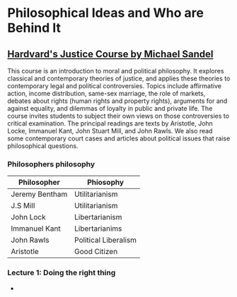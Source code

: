 # Philosophical Ideas and Who are Behind It

## [Hardvard's Justice Course by Michael Sandel](https://courses.edx.org/courses/course-v1:HarvardX+ER22.1x+2T2019/course/)

This course is an introduction to moral and political philosophy. It explores classical and contemporary theories of justice, and applies these theories to contemporary legal and political controversies. Topics include affirmative action, income distribution, same-sex marriage, the role of markets, debates about rights (human rights and property rights), arguments for and against equality, and dilemmas of loyalty in public and private life. The course invites students to subject their own views on those controversies to critical examination. The principal readings are texts by Aristotle, John Locke, Immanuel Kant, John Stuart Mill, and John Rawls. We also read some contemporary court cases and articles about political issues that raise philosophical questions.

### Philosophers philosophy
Philosopher | Phiosophy
----------- | ----------
Jeremy Bentham | Utilitarianism
J.S Mill   | Utilitarianism
John Lock | Libertarianism
Immanuel Kant | Libertarianims
John Rawls | Political Liberalism
Aristotle | Good Citizen

### **Lecture 1: Doing the right thing**
- 